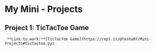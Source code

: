 #  My Mini - Projects

##  Project 1: TicTacToe Game
     
     **Link to work:**[TicTacToe Game](https://repl.it/@Yeshu07/Mini-Projects#tictactoe.py)
   
